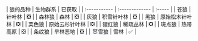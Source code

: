 <a name="wolf-variants"></a>
| 狼的品种 | 生物群系 | 已获取 |
| :----------- | :------------- | :----- |
| 苍狼 | 针叶林 | ❎ |
| 森林狼 | 森林 | ❎ |
| 灰狼 | 积雪针叶林 | ❎ |
| 黑狼 | 原始松木针叶林 | ❎ |
| 栗色狼 | 原始云杉针叶林 | ❎ |
| 猩红狼 | 稀疏丛林 | ❎ |
| 斑点狼 | 热带高原 | ❎ |
| 条纹狼 | 旱林恶地 | ❎ |
| ![](/images/wolf/EntitySprite_ashen-wolf.png)雪狼 | 雪林 | ✅ |
